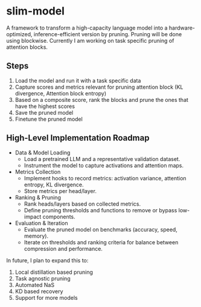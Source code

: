 # slim-model

A framework to transform a high-capacity language model into a hardware-optimized, inference-efficient version by pruning.
Pruning will be done using blockwise. Currently I am working on task specific pruning of attention blocks.

## Steps

1. Load the model and run it with a task specific data
2. Capture scores and metrics relevant for pruning attention block (KL divergence, Attention block entropy)
3. Based on a composite score, rank the blocks and prune the ones that have the highest scores
4. Save the pruned model
5. Finetune the pruned model

## High-Level Implementation Roadmap

- Data & Model Loading
  - Load a pretrained LLM and a representative validation dataset.
  - Instrument the model to capture activations and attention maps.
- Metrics Collection
  - Implement hooks to record metrics: activation variance, attention entropy, KL divergence.
  - Store metrics per head/layer.
- Ranking & Pruning
  - Rank heads/layers based on collected metrics.
  - Define pruning thresholds and functions to remove or bypass low-impact components.
- Evaluation & Iteration
  - Evaluate the pruned model on benchmarks (accuracy, speed, memory).
  - Iterate on thresholds and ranking criteria for balance between compression and performance.

In future, I plan to expand this to:

1. Local distillation based pruning
2. Task agnostic pruning
3. Automated NaS
4. KD based recovery
5. Support for more models
